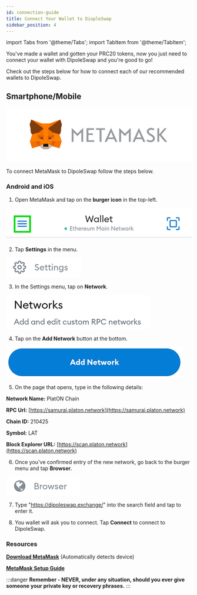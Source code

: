 ```yaml
---
id: connection-guide
title: Connect Your Wallet to DiopleSwap
sidebar_position: 4
---
```


import Tabs from '@theme/Tabs';
import TabItem from '@theme/TabItem';

You've made a wallet and gotten your PRC20 tokens, now you just need to connect your wallet with DipoleSwap and you're good to go!

Check out the steps below for how to connect each of our recommended wallets to DipoleSwap.

## Smartphone/Mobile

<Tabs>
  <TabItem value="ATON" label="ATON" default>

  </TabItem>
  <TabItem value="MetaMask" label="MetaMask">

![](../images/metamask-logo.png)

To connect MetaMask to DipoleSwap follow the steps below.

### Android and iOS

1. Open MetaMask and tap on the **burger icon** in the top-left.

![](../images/metamask-burger.png)

2. Tap **Settings** in the menu.

![](../images/metamask-settings-button.png)

3. In the Settings menu, tap on **Network**.

![](../images/metamask-network.png)

4. Tap on the **Add Network** button at the bottom.

![](../images/metamask-add-network.png)

5. On the page that opens, type in the following details:

**Network Name:** PlatON Chain

**RPC Url:** [https://samurai.platon.network](https://samurai.platon.network)

**Chain ID:** 210425

**Symbol:** LAT

**Block Explorer URL:** [https://scan.platon.network](https://scan.platon.network)

6. Once you've confirmed entry of the new network, go back to the burger menu and tap **Browser**.

![](../images/browser.png)

7. Type "https://dipoleswap.exchange/" into the search field and tap to enter it.

8. You wallet will ask you to connect. Tap **Connect** to connect to DipoleSwap.

### Resources

[**Download MetaMask**](https://metamask.io/download.html) (Automatically detects device)

[**MetaMask Setup Guide**](https://metamask.io/download.html)
  </TabItem>
</Tabs>

:::danger
**Remember - NEVER, under any situation, should you ever give someone your private key or recovery phrases.**
:::
